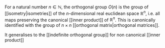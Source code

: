 For a natural number $n \in \mathbb{N}$, the orthogonal group $O(n)$ is the group of [[isometry|isometries]] of the $n$-dimensional real euclidean space $\mathbb{R}^{n}$, i.e. all maps preserving the canonical [[inner product]] of $\mathbb{R}^n$. This is canonically identified with the group of $n \times n$ [[orthogonal matrix|orthogonal matrices]].

It generalises to the [[indefinite orthogonal group]] for non canonical [[inner product]]